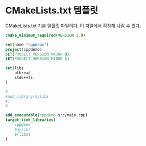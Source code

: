 # CMakeLists.txt  템플릿

CMakeLists.txt 기본 템플릿 파일이다. 이 파일에서 확장해 나갈 수 있다.

```cmake
cmake_minimum_required(VERSION 3.0)

set(name "cppdemo")
project(cppdemo)
SET(PROJECT_VERSION_MAJOR 0)
SET(PROJECT_VERSION_MINOR 1)

set(libs    
    pthread
    stdc++fs
)

#
#add_library(mylibs   
#)
#

add_executable(cppdemo src/main.cpp)
target_link_libraries(
    cppdemo
    #mylibs
    ${libs}
)
```

